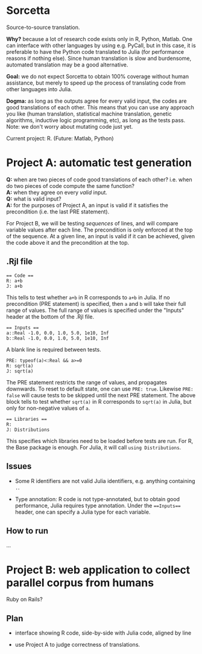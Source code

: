 Sorcetta
========

Source-to-source translation.

**Why?** because a lot of research code exists only in R, Python, Matlab.  One can interface with other languages by using e.g. PyCall, but in this case, it is preferable to have the Python code translated to Julia (for performance reasons if nothing else).  Since human translation is slow and burdensome, automated translation may be a good alternative.

**Goal:** we do not expect Sorcetta to obtain 100% coverage without human assistance, but merely to speed up the process of translating code from other languages into Julia.

**Dogma:** as long as the outputs agree for every valid input, the codes are good translations of each other.  This means that you can use any approach you like (human translation, statistical machine translation, genetic algorithms, inductive logic programming, etc), as long as the tests pass.  Note: we don't worry about mutating code just yet.


Current project: R.  (Future: Matlab, Python)


# Project A: automatic test generation

**Q:** when are two pieces of code good translations of each other?  i.e. when do two pieces of code compute the same function?<br>
**A:** when they agree on every *valid* input.<br>
**Q:** what is valid input?<br>
**A:** for the purposes of Project A, an input is valid if it satisfies the precondition (i.e. the last PRE statement).

For Project B, we will be testing *sequences* of lines, and will compare variable values after each line.  The precondition is only enforced at the top of the sequence. At a given line, an input is valid if it can be achieved, given the code above it and the precondition at the top.


## .Rjl file

```
== Code ==
R: a+b
J: a+b
```
This tells to test whether `a+b` in R corresponds to `a+b` in Julia.  If no precondition (PRE statement) is specified, then `a` and `b` will take their full range of values.  The full range of values is specified under the "Inputs" header at the bottom of the .Rjl file.


```
== Inputs ==
a::Real -1.0, 0.0, 1.0, 5.0, 1e10, Inf
b::Real -1.0, 0.0, 1.0, 5.0, 1e10, Inf
```

A blank line is required between tests.


```
PRE: typeof(a)<:Real && a>=0
R: sqrt(a)
J: sqrt(a)
```

The PRE statement restricts the range of values, and propagates downwards.  To reset to default state, one can use `PRE: true`. Likewise `PRE: false` will cause tests to be skipped until the next PRE statement.  The above block tells to test whether `sqrt(a)` in R corresponds to `sqrt(a)` in Julia, but only for non-negative values of `a`.


```
== Libraries ==
R: 
J: Distributions
```

This specifies which libraries need to be loaded before tests are run.  For R, the Base package is enough.  For Julia, it will call `using Distributions`.


## Issues

* Some R identifiers are not valid Julia identifiers, e.g. anything containing `.`.

* Type annotation: R code is not type-annotated, but to obtain good performance, Julia requires type annotation.  Under the `==Inputs==` header, one can specify a Julia type for each variable.


## How to run

...


# Project B: web application to collect parallel corpus from humans

Ruby on Rails?

## Plan

* interface showing R code, side-by-side with Julia code, aligned by line

* use Project A to judge correctness of translations.


